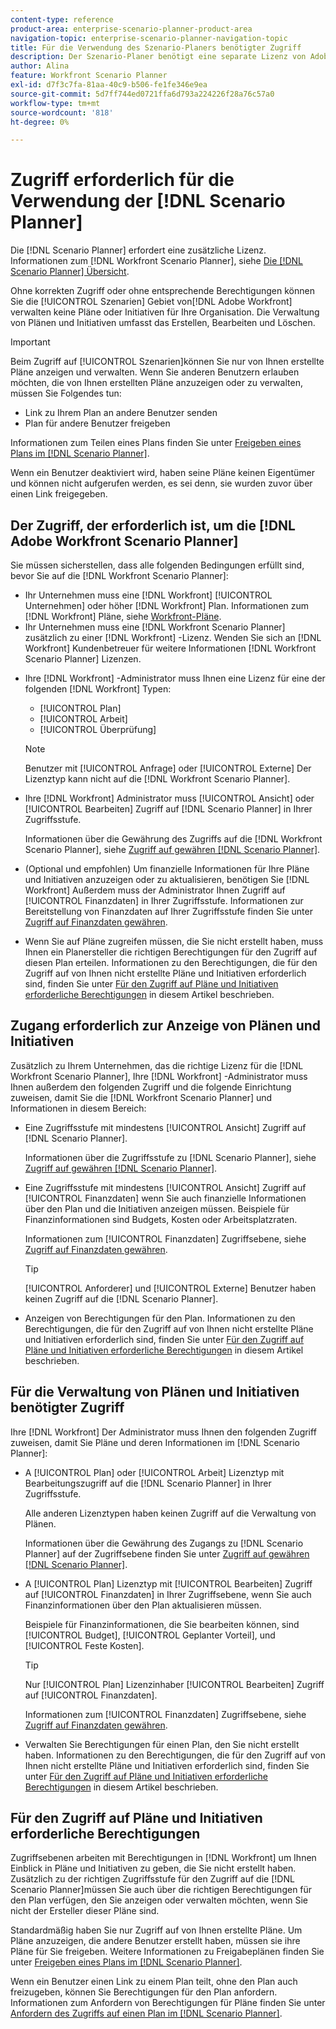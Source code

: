 ```yaml
---
content-type: reference
product-area: enterprise-scenario-planner-product-area
navigation-topic: enterprise-scenario-planner-navigation-topic
title: Für die Verwendung des Szenario-Planers benötigter Zugriff
description: Der Szenario-Planer benötigt eine separate Lizenz von Adobe Workfront und zusätzlichen Zugriff.
author: Alina
feature: Workfront Scenario Planner
exl-id: d7f3c7fa-81aa-40c9-b506-fe1fe346e9ea
source-git-commit: 5d7ff744ed0721ffa6d793a224226f28a76c57a0
workflow-type: tm+mt
source-wordcount: '818'
ht-degree: 0%

---
```


# Zugriff erforderlich für die Verwendung der [!DNL Scenario Planner]

Die [!DNL Scenario Planner] erfordert eine zusätzliche Lizenz. Informationen zum [!DNL Workfront Scenario Planner], siehe [Die [!DNL Scenario Planner] Übersicht](../scenario-planner/scenario-planner-overview.md).

<!--
might need to add information about the permissions to plans/ initiatives if those will be coming later?
-->

Ohne korrekten Zugriff oder ohne entsprechende Berechtigungen können Sie die [!UICONTROL Szenarien] Gebiet von[!DNL  Adobe Workfront] verwalten keine Pläne oder Initiativen für Ihre Organisation. Die Verwaltung von Plänen und Initiativen umfasst das Erstellen, Bearbeiten und Löschen.

>[!IMPORTANT]
>
>Beim Zugriff auf [!UICONTROL Szenarien]können Sie nur von Ihnen erstellte Pläne anzeigen und verwalten. Wenn Sie anderen Benutzern erlauben möchten, die von Ihnen erstellten Pläne anzuzeigen oder zu verwalten, müssen Sie Folgendes tun:
>
>* Link zu Ihrem Plan an andere Benutzer senden
>* Plan für andere Benutzer freigeben
>
>  Informationen zum Teilen eines Plans finden Sie unter [Freigeben eines Plans im [!DNL Scenario Planner]](../scenario-planner/share-a-plan.md).
>
>Wenn ein Benutzer deaktiviert wird, haben seine Pläne keinen Eigentümer und können nicht aufgerufen werden, es sei denn, sie wurden zuvor über einen Link freigegeben.

## Der Zugriff, der erforderlich ist, um die [!DNL Adobe Workfront Scenario Planner]

Sie müssen sicherstellen, dass alle folgenden Bedingungen erfüllt sind, bevor Sie auf die [!DNL Workfront Scenario Planner]:

<!--drafted for P&P:

* Depending on whether you use the current or the legacy Workfront plans, your organization must have the following:

  * For the current plans:  

    * The [!UICONTROL Ultimate] [!DNL Workfront] plan.

      Or
  
    * The [!UICONTROL Select] or [!UICONTROL Prime] [!DNL Workfront] plan, in addition to purchasing a separate [!DNL Scenario Planner] license.

  * For the legacy plans: (indent the bullets below, before the NOTE)

-->

* Ihr Unternehmen muss eine [!DNL Workfront] [!UICONTROL Unternehmen] oder höher [!DNL Workfront] Plan. Informationen zum [!DNL Workfront] Pläne, siehe [Workfront-Pläne](https://workfront.com/plans).
* Ihr Unternehmen muss eine [!DNL Workfront Scenario Planner] zusätzlich zu einer [!DNL Workfront] -Lizenz. Wenden Sie sich an [!DNL Workfront] Kundenbetreuer für weitere Informationen [!DNL Workfront Scenario Planner] Lizenzen.

<!--drafted for P&P: 

* Depending on whether you use the current or legacy licenses, your [!DNL Workfront] administrator must assign you a license of any of the following types: 

  * For the current licenses: 
    * [!UICONTROL Standard]
    * [!UICONTROL Light]

  * For the legacy licenses: (re-indent the licenses below and reword the sentence)

-->



* Ihre [!DNL Workfront] -Administrator muss Ihnen eine Lizenz für eine der folgenden [!DNL Workfront] Typen:

   * [!UICONTROL Plan]
   * [!UICONTROL Arbeit]
   * [!UICONTROL Überprüfung]

  >[!NOTE]
  >
  >Benutzer mit [!UICONTROL Anfrage] oder [!UICONTROL Externe] Der Lizenztyp kann nicht auf die [!DNL Workfront Scenario Planner].

<!--drafted - replace the note above with this at P&P release: 
  * When using the current licenses, users with a [!UICONTROL Contributor] or [!UICONTROL External] license type cannot access the [!DNL Scenario Planner].
  * When using the legacy licenses, users with a Request or External license type cannot access the Scenario Planner. -->

* Ihre [!DNL Workfront] Administrator muss [!UICONTROL Ansicht] oder [!UICONTROL Bearbeiten] Zugriff auf [!DNL Scenario Planner] in Ihrer Zugriffsstufe.

  Informationen über die Gewährung des Zugriffs auf die [!DNL Workfront Scenario Planner], siehe [Zugriff auf gewähren [!DNL Scenario Planner]](../administration-and-setup/add-users/configure-and-grant-access/grant-access-sp.md).

* (Optional und empfohlen) Um finanzielle Informationen für Ihre Pläne und Initiativen anzuzeigen oder zu aktualisieren, benötigen Sie [!DNL Workfront] Außerdem muss der Administrator Ihnen Zugriff auf [!UICONTROL Finanzdaten] in Ihrer Zugriffsstufe. Informationen zur Bereitstellung von Finanzdaten auf Ihrer Zugriffsstufe finden Sie unter [Zugriff auf Finanzdaten gewähren](../administration-and-setup/add-users/configure-and-grant-access/grant-access-financial.md).

  <!--this used to be true but not anymore:
  <li data-mc-conditions="QuicksilverOrClassic.Draft mode"> <p>(NOTE: this is no longer needed) </p> <p>Your Workfront administrator must assign you a layout template that includes the Scenarios area in the Main Menu. </p> <p>For information about customizing the Main Menu in a layout template, see <a href="../administration-and-setup/customize-workfront/use-layout-templates/customize-main-menu.md" class="MCXref xref" xrefformat="{para}">Customize the Main Menu using a layout template</a>. </p> <p>For information about assigning users to a Layout Template, see <a href="../administration-and-setup/customize-workfront/use-layout-templates/assign-users-to-layout-template.md" class="MCXref xref" xrefformat="{para}">Assign users to a layout template</a>.</p> </li>
  -->

* Wenn Sie auf Pläne zugreifen müssen, die Sie nicht erstellt haben, muss Ihnen ein Planersteller die richtigen Berechtigungen für den Zugriff auf diesen Plan erteilen. Informationen zu den Berechtigungen, die für den Zugriff auf von Ihnen nicht erstellte Pläne und Initiativen erforderlich sind, finden Sie unter [Für den Zugriff auf Pläne und Initiativen erforderliche Berechtigungen](#permissions-needed-to-access-plans-and-initiatives) in diesem Artikel beschrieben.

## Zugang erforderlich zur Anzeige von Plänen und Initiativen

Zusätzlich zu Ihrem Unternehmen, das die richtige Lizenz für die [!DNL Workfront Scenario Planner], Ihre [!DNL Workfront] -Administrator muss Ihnen außerdem den folgenden Zugriff und die folgende Einrichtung zuweisen, damit Sie die [!DNL Workfront Scenario Planner] und Informationen in diesem Bereich:

* Eine Zugriffsstufe mit mindestens [!UICONTROL Ansicht] Zugriff auf [!DNL Scenario Planner].

  Informationen über die Zugriffsstufe zu [!DNL Scenario Planner], siehe [Zugriff auf gewähren [!DNL Scenario Planner]](../administration-and-setup/add-users/configure-and-grant-access/grant-access-sp.md).

* Eine Zugriffsstufe mit mindestens [!UICONTROL Ansicht] Zugriff auf [!UICONTROL Finanzdaten] wenn Sie auch finanzielle Informationen über den Plan und die Initiativen anzeigen müssen. Beispiele für Finanzinformationen sind Budgets, Kosten oder Arbeitsplatzraten.

  Informationen zum [!UICONTROL Finanzdaten] Zugriffsebene, siehe [Zugriff auf Finanzdaten gewähren](../administration-and-setup/add-users/configure-and-grant-access/grant-access-financial.md).

  >[!TIP]
  >
  >[!UICONTROL Anforderer] und [!UICONTROL Externe] Benutzer haben keinen Zugriff auf die [!DNL Scenario Planner].

* Anzeigen von Berechtigungen für den Plan. Informationen zu den Berechtigungen, die für den Zugriff auf von Ihnen nicht erstellte Pläne und Initiativen erforderlich sind, finden Sie unter [Für den Zugriff auf Pläne und Initiativen erforderliche Berechtigungen](#permissions-needed-to-access-plans-and-initiatives) in diesem Artikel beschrieben.

## Für die Verwaltung von Plänen und Initiativen benötigter Zugriff

Ihre [!DNL Workfront] Der Administrator muss Ihnen den folgenden Zugriff zuweisen, damit Sie Pläne und deren Informationen im [!DNL Scenario Planner]:

* A [!UICONTROL Plan] oder [!UICONTROL Arbeit] Lizenztyp mit Bearbeitungszugriff auf die [!DNL Scenario Planner] in Ihrer Zugriffsstufe.

  Alle anderen Lizenztypen haben keinen Zugriff auf die Verwaltung von Plänen.

  Informationen über die Gewährung des Zugangs zu [!DNL Scenario Planner] auf der Zugriffsebene finden Sie unter [Zugriff auf gewähren [!DNL Scenario Planner]](../administration-and-setup/add-users/configure-and-grant-access/grant-access-sp.md).

* A [!UICONTROL Plan] Lizenztyp mit [!UICONTROL Bearbeiten] Zugriff auf [!UICONTROL Finanzdaten] in Ihrer Zugriffsebene, wenn Sie auch Finanzinformationen über den Plan aktualisieren müssen.

  Beispiele für Finanzinformationen, die Sie bearbeiten können, sind [!UICONTROL Budget], [!UICONTROL Geplanter Vorteil], und [!UICONTROL Feste Kosten].

  >[!TIP]
  >
  >Nur [!UICONTROL Plan] Lizenzinhaber [!UICONTROL Bearbeiten] Zugriff auf [!UICONTROL Finanzdaten].

  Informationen zum [!UICONTROL Finanzdaten] Zugriffsebene, siehe [Zugriff auf Finanzdaten gewähren](../administration-and-setup/add-users/configure-and-grant-access/grant-access-financial.md).

* Verwalten Sie Berechtigungen für einen Plan, den Sie nicht erstellt haben. Informationen zu den Berechtigungen, die für den Zugriff auf von Ihnen nicht erstellte Pläne und Initiativen erforderlich sind, finden Sie unter [Für den Zugriff auf Pläne und Initiativen erforderliche Berechtigungen](#permissions-needed-to-access-plans-and-initiatives) in diesem Artikel beschrieben.

## Für den Zugriff auf Pläne und Initiativen erforderliche Berechtigungen

Zugriffsebenen arbeiten mit Berechtigungen in [!DNL Workfront] um Ihnen Einblick in Pläne und Initiativen zu geben, die Sie nicht erstellt haben. Zusätzlich zu der richtigen Zugriffsstufe für den Zugriff auf die [!DNL Scenario Planner]müssen Sie auch über die richtigen Berechtigungen für den Plan verfügen, den Sie anzeigen oder verwalten möchten, wenn Sie nicht der Ersteller dieser Pläne sind.

Standardmäßig haben Sie nur Zugriff auf von Ihnen erstellte Pläne. Um Pläne anzuzeigen, die andere Benutzer erstellt haben, müssen sie ihre Pläne für Sie freigeben. Weitere Informationen zu Freigabeplänen finden Sie unter [Freigeben eines Plans im [!DNL Scenario Planner]](../scenario-planner/share-a-plan.md).

Wenn ein Benutzer einen Link zu einem Plan teilt, ohne den Plan auch freizugeben, können Sie Berechtigungen für den Plan anfordern. Informationen zum Anfordern von Berechtigungen für Pläne finden Sie unter [Anfordern des Zugriffs auf einen Plan im [!DNL Scenario Planner]](../scenario-planner/request-access-to-plan.md).

